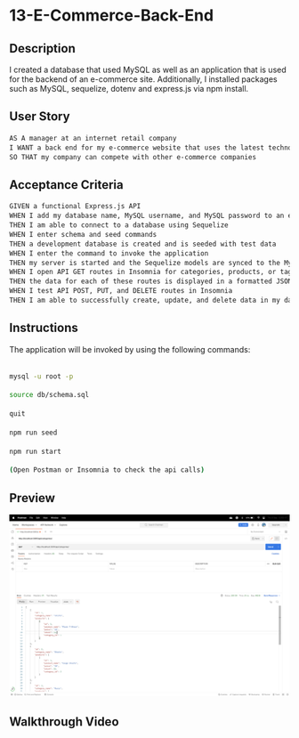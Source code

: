 # 13-E-Commerce-Back-End

## Description

I created a database that used MySQL as well as an application that is used for the backend of an e-commerce site. Additionally, I installed packages such as MySQL, sequelize, dotenv and express.js via npm install.

## User Story

```md
AS A manager at an internet retail company
I WANT a back end for my e-commerce website that uses the latest technologies
SO THAT my company can compete with other e-commerce companies
```

## Acceptance Criteria

```md
GIVEN a functional Express.js API
WHEN I add my database name, MySQL username, and MySQL password to an environment variable file
THEN I am able to connect to a database using Sequelize
WHEN I enter schema and seed commands
THEN a development database is created and is seeded with test data
WHEN I enter the command to invoke the application
THEN my server is started and the Sequelize models are synced to the MySQL database
WHEN I open API GET routes in Insomnia for categories, products, or tags
THEN the data for each of these routes is displayed in a formatted JSON
WHEN I test API POST, PUT, and DELETE routes in Insomnia
THEN I am able to successfully create, update, and delete data in my database
```

## Instructions

The application will be invoked by using the following commands:

```bash

mysql -u root -p

source db/schema.sql

quit

npm run seed

npm run start

(Open Postman or Insomnia to check the api calls)

```

## Preview

<img src="./assets/images/preview.png" alt="" />

## Walkthrough Video

<!-- Need to add video link to google drive. -->
